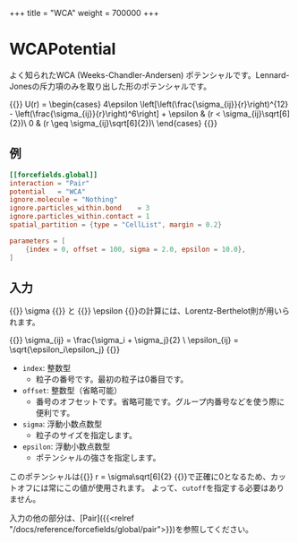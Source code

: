 +++
title = "WCA"
weight = 700000
+++

# WCAPotential

よく知られたWCA (Weeks-Chandler-Andersen) ポテンシャルです。Lennard-Jonesの斥力項のみを取り出した形のポテンシャルです。

{{<katex display>}}
U(r) =
\begin{cases}
4\epsilon \left[\left(\frac{\sigma_{ij}}{r}\right)^{12} - \left(\frac{\sigma_{ij}}{r}\right)^6\right] + \epsilon & (r < \sigma_{ij}\sqrt[6]{2})\\
0 & (r \geq \sigma_{ij}\sqrt[6]{2})\\
\end{cases}
{{</katex>}}

## 例

```toml
[[forcefields.global]]
interaction = "Pair"
potential   = "WCA"
ignore.molecule = "Nothing"
ignore.particles_within.bond    = 3
ignore.particles_within.contact = 1
spatial_partition = {type = "CellList", margin = 0.2}

parameters = [
    {index = 0, offset = 100, sigma = 2.0, epsilon = 10.0},
]
```

## 入力

{{<katex>}} \sigma {{</katex>}} と {{<katex>}} \epsilon {{</katex>}}の計算には、Lorentz-Berthelot則が用いられます。

{{<katex display>}}
\sigma_{ij} = \frac{\sigma_i + \sigma_j}{2} \\
\epsilon_{ij} = \sqrt{\epsilon_i\epsilon_j}
{{</katex>}}

- `index`: 整数型
  - 粒子の番号です。最初の粒子は0番目です。
- `offset`: 整数型（省略可能）
  - 番号のオフセットです。省略可能です。グループ内番号などを使う際に便利です。
- `sigma`: 浮動小数点数型
  - 粒子のサイズを指定します。
- `epsilon`: 浮動小数点数型
  - ポテンシャルの強さを指定します。

このポテンシャルは{{<katex>}} r = \sigma\sqrt[6]{2} {{</katex>}}で正確に0となるため、カットオフには常にこの値が使用されます。
よって、`cutoff`を指定する必要はありません。

入力の他の部分は、[Pair]({{<relref "/docs/reference/forcefields/global/pair">}})を参照してください。
